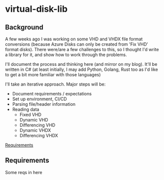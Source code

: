 # virtual-disk-lib

## Background

A few weeks ago I was working on some VHD and VHDX file format conversions (because Azure Disks can only be created from 'Fix VHD' format disks).
There were/are a few challenges to this, so I thought I'd write a library for it, and show how to work through the problems.

I'll document the process and thinking here (and mirror on my blog).
It'll be written in C# (at least initially, I may add Python, Golang, Rust too as I'd like to get a bit more familiar with those languages)

I'll take an iterative approach. Major steps will be:

- Document requirements / expectations
- Set up environment, CI/CD
- Parsing file/header information
- Reading data
  - Fixed VHD
  - Dynamic VHD
  - Differencing VHD
  - Dynamic VHDX
  - Differencing VHDX

[Requirements](docs/REQUIREMENTS.md)
## Requirements

Some reqs in here